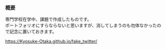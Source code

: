 ### 概要
専門学校在学中、課題で作成したものです。  
ポートフォリオにすらならないと思いますが、消してしまうのも勿体なかったので記念に置いておきます。  
  
https://Kyosuke-Otaka.github.io/fake_twitter/
